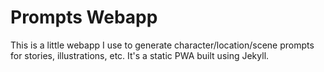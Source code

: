 # Prompts Webapp

This is a little webapp I use to generate character/location/scene prompts for stories, illustrations, etc. It's a static PWA built using Jekyll.

